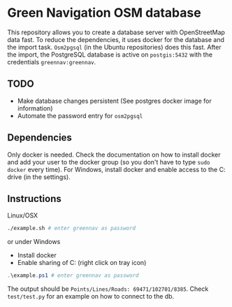 # Green Navigation OSM database

This repository allows you to create a database server with OpenStreetMap data fast. To reduce the dependencies, it uses docker for the database and the import task. `Osm2pgsql` (in the Ubuntu repositories) does this fast. After the import, the PostgreSQL database is active on `postgis:5432` with the credentials `greennav:greennav`.

## TODO

- Make database changes persistent (See postgres docker image for information)
- Automate the password entry for `osm2pgsql`

## Dependencies

Only docker is needed. Check the documentation on how to install docker and add your user to the docker group (so you don't have to type `sudo docker` every time). For Windows, install docker and enable access to the C: drive (in the settings).

## Instructions

Linux/OSX

```zsh
./example.sh # enter greennav as password
```

or under Windows

- Install docker
- Enable sharing of C: (right click on tray icon)

```powershell
.\example.ps1 # enter greennav as password
```

The output should be `Points/Lines/Roads: 69471/102701/8385`. Check `test/test.py` for an example on how to connect to the db.

